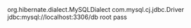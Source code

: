 <hibernate-configuration>
    <session-factory>
        <property name="hibernate.dialect">org.hibernate.dialect.MySQLDialect</property>
        <property name="hibernate.connection.driver_class">com.mysql.cj.jdbc.Driver</property>
        <property name="hibernate.connection.url">jdbc:mysql://localhost:3306/db</property>
        <property name="hibernate.connection.username">root</property>
        <property name="hibernate.connection.password">pass</property>
    </session-factory>
</hibernate-configuration>


